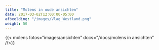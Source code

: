 ```yaml
---
title: "Molens in oude ansichten"
date: 2017-03-02T12:00:00-05:00
afbeelding: "/images/Vlag_Westland.png"
weight: 50
---
```


{{< molens fotos="images/ansichten" docs="/docs/molens in ansichten" //>}}